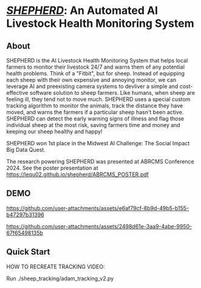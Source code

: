 # <ins>***SHEPHERD***</ins>: An Automated AI Livestock Health Monitoring System

## About
SHEPHERD is the AI Livestock Health Monitoring System that helps local farmers to monitor their livestock 24/7 and warns them of any potential health problems. Think of a "Fitbit", but for sheep. Instead of equipping each sheep with their own expensive and annoying monitor, we can leverage AI and preexisting camera systems to devliver a simple and cost-effective software solution to sheep farmers. Like humans, when sheep are feeling ill, they tend not to move much. SHEPHERD uses a special custom tracking algorithm to monitor the animals, track the distance they have moved, and warns the farmers if a particular sheep hasn't been active. SHEPHERD can detect the early warning signs of illness and flag those individual sheep at the most risk, saving farmers time and money and keeping our sheep healthy and happy!

SHEPHERD won 1st place in the Midwest AI Challenge: The Social Impact Big Data Quest.

The research powering SHEPHERD was presented at ABRCMS Conference 2024. See the poster presentation at https://lequ02.github.io/shepherd/ABRCMS_POSTER.pdf

## DEMO
https://github.com/user-attachments/assets/e6af79cf-8b9d-49b5-b155-b47297b31396


https://github.com/user-attachments/assets/2498d61e-3aa9-4abe-9950-67f65498135b




## Quick Start

HOW TO RECREATE TRACKING VIDEO:

Run ./sheep_tracking/adam_tracking_v2.py
